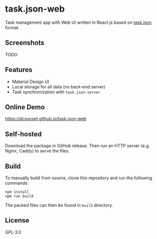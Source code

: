 # task.json-web

Task management app with Web UI written in React.js based on [task.json](https://github.com/DCsunset/task.json) format.


## Screenshots

TODO


## Features

* Material Design UI
* Local storage for all data (no back-end server)
* Task synchronization with `task.json-server`


## Online Demo

<https://dcsunset.github.io/task.json-web>

## Self-hosted

Download the package in GitHub release.
Then run an HTTP server (e.g. Nginx, Caddy) to serve the files.


## Build

To manually build from source, clone this repository and run the following commands:

```
npm install
npm run build
```

The packed files can then be found in `build` directory.

## License

GPL-3.0
